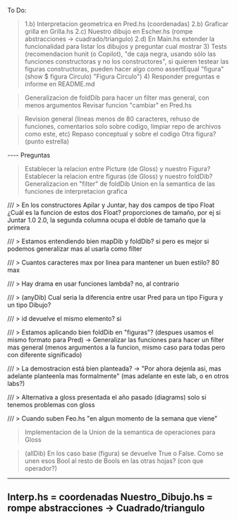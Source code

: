 To Do:
> 1.b) Interpretacion geometrica en Pred.hs (coordenadas)
> 2.b) Graficar grilla en Grilla.hs
> 2.c) Nuestro dibujo en Escher.hs (rompe abstracciones -> cuadrado/triangulo)
> 2.d) En Main.hs extender la funcionalidad para listar los dibujos y preguntar cual mostrar
> 3) Tests (recomendacion hunit (o Copilot), "de caja negra, usando sólo las funciones constructoras y no los constructores", 
>          si quieren testear las figuras constructoras, pueden hacer algo como assertEqual "figura" (show $ figura Circulo) "Figura Circulo")
> 4) Responder preguntas e informe en README.md


> Generalizacion de foldDib para hacer un filter mas general, con menos argumentos
> Revisar funcion "cambiar" en Pred.hs


> Revision general (lineas menos de 80 caracteres, rehuso de funciones, comentarios solo sobre codigo, limpiar repo de archivos como este, etc)
> Repaso conceptual y sobre el codigo 
> Otra figura? (punto estrella)


---- Preguntas

> Establecer la relacion entre Picture (de Gloss) y nuestro Figura?
> Establecer la relacion entre figuras (de Gloss) y nuestro foldDib?
> Generalizacion en "filter" de foldDib
> Union en la semantica de las funciones de interpretacion grafica 

/// > En los constructores Apilar y Juntar, hay dos campos de tipo Float ¿Cuál es la funcion de estos dos Float?
proporciones de tamaño, por ej si Juntar 1.0 2.0, la segunda columna ocupa el doble de tamaño que la primera

/// > Estamos entendiendo bien mapDib y foldDib?
si pero es mejor si podemos generalizar mas al usarla como filter

/// > Cuantos caracteres max por linea para mantener un buen estilo?
80 max

/// > Hay drama en usar funciones lambda?
no, al contrario

/// > (anyDib) Cual seria la diferencia entre usar Pred para un tipo Figura y un tipo Dibujo?

/// > id devuelve el mismo elemento?
si

/// > Estamos aplicando bien foldDib en "figuras"? (despues usamos el mismo formato para Pred)
-> Generalizar las funciones para hacer un filter mas general (menos argumentos a la funcion, mismo caso para todas pero con diferente significado)

/// > La demostracion está bien planteada?
-> "Por ahora dejenla asi, mas adelante planteenla mas formalmente" (mas adelante en este lab, o en otros labs?)

/// > Alternativa a gloss presentada el año pasado (diagrams)
solo si tenemos problemas con gloss

/// > Cuando suben Feo.hs
"en algun momento de la semana que viene"

> Implementacion de la Union de la semantica de operaciones para Gloss

> (allDib) En los caso base (figura) se devuelve True o False. Como se unen esos Bool al resto de Bools en las otras hojas? (con que operador?)

----
Interp.hs = coordenadas
Nuestro_Dibujo.hs = rompe abstracciones -> Cuadrado/triangulo
----
